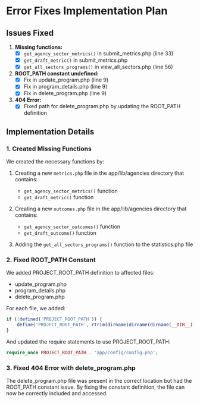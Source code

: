 # Error Fixes Implementation Plan

## Issues Fixed

1. **Missing functions:**
   - [x] `get_agency_sector_metrics()` in submit_metrics.php (line 33)
   - [x] `get_draft_metric()` in submit_metrics.php
   - [x] `get_all_sectors_programs()` in view_all_sectors.php (line 56)

2. **ROOT_PATH constant undefined:**
   - [x] Fix in update_program.php (line 9)
   - [x] Fix in program_details.php (line 9)
   - [x] Fix in delete_program.php (line 9)

3. **404 Error:**
   - [x] Fixed path for delete_program.php by updating the ROOT_PATH definition

## Implementation Details

### 1. Created Missing Functions
We created the necessary functions by:

1. Creating a new `metrics.php` file in the app/lib/agencies directory that contains:
   - `get_agency_sector_metrics()` function
   - `get_draft_metric()` function

2. Creating a new `outcomes.php` file in the app/lib/agencies directory that contains:
   - `get_agency_sector_outcomes()` function
   - `get_draft_outcome()` function

3. Adding the `get_all_sectors_programs()` function to the statistics.php file

### 2. Fixed ROOT_PATH Constant
We added PROJECT_ROOT_PATH definition to affected files:
- update_program.php
- program_details.php
- delete_program.php

For each file, we added:
```php
if (!defined('PROJECT_ROOT_PATH')) {
    define('PROJECT_ROOT_PATH', rtrim(dirname(dirname(dirname(__DIR__))), DIRECTORY_SEPARATOR) . DIRECTORY_SEPARATOR);
}
```

And updated the require statements to use PROJECT_ROOT_PATH:
```php
require_once PROJECT_ROOT_PATH . 'app/config/config.php';
```

### 3. Fixed 404 Error with delete_program.php
The delete_program.php file was present in the correct location but had the ROOT_PATH constant issue. By fixing the constant definition, the file can now be correctly included and accessed.
